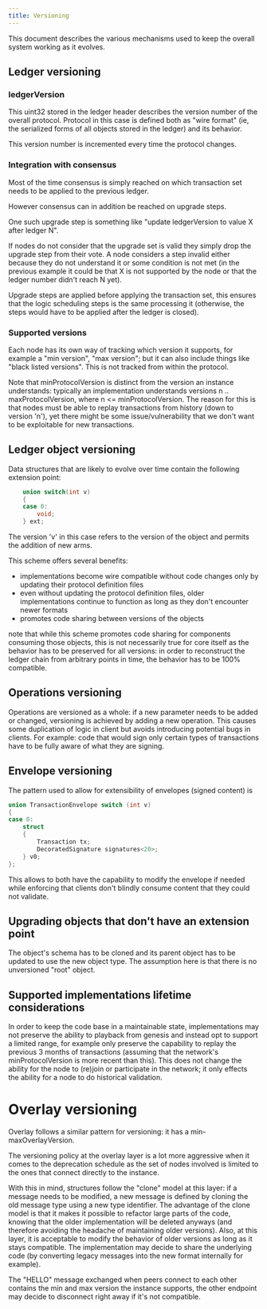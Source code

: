 ```yaml
---
title: Versioning
---
```


This document describes the various mechanisms used to keep the overall system working as it evolves.

## Ledger versioning
### ledgerVersion
This uint32 stored in the ledger header describes the version number of the overall protocol.
Protocol in this case is defined both as "wire format" (ie, the serialized forms of all objects stored in the ledger) and its behavior.

This version number is incremented every time the protocol changes.

### Integration with consensus
Most of the time consensus is simply reached on which transaction set needs to be applied to the previous ledger.

However consensus can in addition be reached on upgrade steps.

One such upgrade step is something like "update ledgerVersion to value X after ledger N".

If nodes do not consider that the upgrade set is valid they simply drop the upgrade step from their vote.
A node considers a step invalid either because they do not understand it or some condition is not met (in the previous example it could be that X is not supported by the node or that the ledger number didn't reach N yet).

Upgrade steps are applied before applying the transaction set, this ensures that the logic scheduling steps is the same processing it (otherwise, the steps would have to be applied after the ledger is closed).

### Supported versions
Each node has its own way of tracking which version it supports, for example a "min version", "max version"; but it can also include things like "black listed versions". This is not tracked from within the protocol.

Note that minProtocolVersion is distinct from the version an instance understands:
typically an implementation understands versions n .. maxProtocolVersion, where n <= minProtocolVersion.
The reason for this is that nodes must be able to replay transactions from history (down to version 'n'), yet there might be some issue/vulnerability that we don't want to be exploitable for new transactions.

## Ledger object versioning

Data structures that are likely to evolve over time contain the following extension point:
```C++
    union switch(int v)
    {
    case 0:
        void;
    } ext;
```

The version 'v' in this case refers to the version of the object and permits the addition of new arms.

This scheme offers several benefits:
* implementations become wire compatible without code changes only by updating their protocol definition files
* even without updating the protocol definition files, older implementations continue to function as long as they don't encounter newer formats
* promotes code sharing between versions of the objects

note that while this scheme promotes code sharing for components consuming those objects, this is not necessarily true for core itself as the behavior has to be preserved for all versions: in order to reconstruct the ledger chain from arbitrary points in time, the behavior has to be 100% compatible.

## Operations versioning

Operations are versioned as a whole: if a new parameter needs to be added or changed, versioning is achieved by adding a new operation.
This causes some duplication of logic in client but avoids introducing potential bugs in clients. For example: code that would sign only certain types of transactions have to be fully aware of what they are signing.

## Envelope versioning

The pattern used to allow for extensibility of envelopes (signed content) is
```C++
union TransactionEnvelope switch (int v)
{
case 0:
    struct
    {
        Transaction tx;
        DecoratedSignature signatures<20>;
    } v0;
};
```

This allows to both have the capability to modify the envelope if needed while enforcing that clients don't blindly consume content that they could not validate.

## Upgrading objects that don't have an extension point

The object's schema has to be cloned and its parent object has to be updated to use the new object type. The assumption here is that there is no unversioned "root" object.

## Supported implementations lifetime considerations

In order to keep the code base in a maintainable state, implementations may not preserve the ability to playback from genesis and instead opt to support a limited range, for example only preserve the capability to replay the previous 3 months of transactions (assuming that the network's minProtocolVersion is more recent than this).
This does not change the ability for the node to (re)join or participate in the network; it only effects the ability for a node to do historical validation.

# Overlay versioning

Overlay follows a similar pattern for versioning: it has a min-maxOverlayVersion.

The versioning policy at the overlay layer is a lot more aggressive when it comes to the deprecation schedule as the set of nodes involved is limited to the ones that connect directly to the instance.

With this in mind, structures follow the "clone" model at this layer:
if a message needs to be modified, a new message is defined by cloning the old message type using a new type identifier.
The advantage of the clone model is that it makes it possible to refactor large parts of the code, knowing that the older implementation will be deleted anyways (and therefore avoiding the headache of maintaining older versions).
Also, at this layer, it is acceptable to modify the behavior of older versions as long as it stays compatible.
The implementation may decide to share the underlying code (by converting legacy messages into the new format internally for example).

The "HELLO" message exchanged when peers connect to each other contains the min and max version the instance supports, the other endpoint may decide to disconnect right away if it's not compatible.


